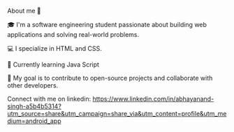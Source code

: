 About me 👋

🎓 I'm a software engineering student passionate about building web applications and solving real-world problems.

💻 I specialize in HTML and CSS.

🌱 Currently learning Java Script

🎯 My goal is to contribute to open-source projects and collaborate with other developers.

Connect with me on linkedin: https://www.linkedin.com/in/abhayanand-singh-a5b4b5314?utm_source=share&utm_campaign=share_via&utm_content=profile&utm_medium=android_app
